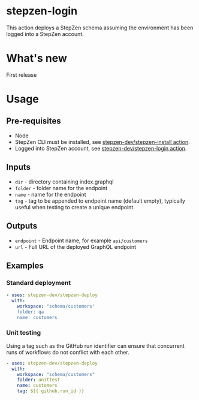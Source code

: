 # stepzen-login

This action deploys a StepZen schema assuming the environment has been logged into a StepZen account.

# What's new

First release

# Usage

## Pre-requisites

- Node
- StepZen CLI must be installed, see [stepzen-dev/stepzen-install action](https://github.com/stepzen-dev/stepzen-install/blob/main/README.md).
- Logged into StepZen account, see [stepzen-dev/stepzen-login action](https://github.com/stepzen-dev/stepzen-login/blob/main/README.md).

## Inputs

- `dir` - directory containing index.graphql
- `folder` - folder name for the endpoint
- `name` - name for the endpoint
- `tag` - tag to be appended to endpoint name (default empty), typically useful when testing to create a unique endpoint.

## Outputs

- `endpoint` - Endpoint name, for example `api/customers`
- `url` - Full URL of the deployed GraphQL endpoint

## Examples

### Standard deployment

<!-- start usage -->

```yaml
- uses: stepzen-dev/stepzen-deploy
  with:
    workspace: "schema/customers'
    folder: qa
    name: customers
```

<!-- end usage -->

### Unit testing

Using a tag such as the GitHub run identifier can ensure that concurrent runs of workflows do not conflict with each other.

<!-- start usage -->

```yaml
- uses: stepzen-dev/stepzen-deploy
  with:
    workspace: "schema/customers"
    folder: unittest
    name: customers
    tag: ${{ github.run_id }}
```

<!-- end usage -->
